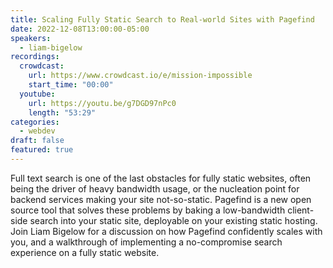 ```yaml
---
title: Scaling Fully Static Search to Real-world Sites with Pagefind
date: 2022-12-08T13:00:00-05:00
speakers:
  - liam-bigelow
recordings:
  crowdcast:
    url: https://www.crowdcast.io/e/mission-impossible
    start_time: "00:00"
  youtube:
    url: https://youtu.be/g7DGD97nPc0
    length: "53:29"
categories:
  - webdev
draft: false
featured: true
---
```


Full text search is one of the last obstacles for fully static websites, often being the driver of heavy bandwidth usage, or the nucleation point for backend services making your site not-so-static. Pagefind is a new open source tool that solves these problems by baking a low-bandwidth client-side search into your static site, deployable on your existing static hosting. Join Liam Bigelow for a discussion on how Pagefind confidently scales with you, and a walkthrough of implementing a no-compromise search experience on a fully static website.